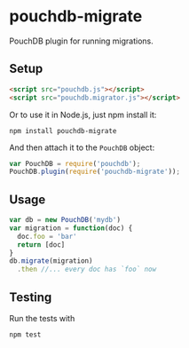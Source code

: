 # pouchdb-migrate
PouchDB plugin for running migrations.

## Setup
```html
<script src="pouchdb.js"></script>
<script src="pouchdb.migrator.js"></script>
```

Or to use it in Node.js, just npm install it:

```
npm install pouchdb-migrate
```

And then attach it to the `PouchDB` object:

```js
var PouchDB = require('pouchdb');
PouchDB.plugin(require('pouchdb-migrate'));
```

## Usage
```js
var db = new PouchDB('mydb')
var migration = function(doc) {
  doc.foo = 'bar'
  return [doc]
}
db.migrate(migration)
  .then //... every doc has `foo` now
```

## Testing
Run the tests with
```sh
npm test
```
